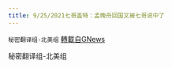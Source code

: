 ```yaml
---
title: 9/25/2021七哥盖特：孟晚舟回国又被七哥说中了
---
```

`秘密翻译组-北美组` [轉載自GNews](https://gnews.org/zh-hans/1555270/)

秘密翻译组-北美组
